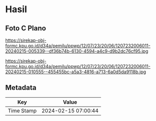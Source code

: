 # Hasil

## Foto C Plano

https://sirekap-obj-formc.kpu.go.id/d34a/pemilu/ppwp/12/07/23/20/06/1207232006011-20240215-005339--df36b74b-6130-4594-a4c9-d9b2dc76cf95.jpg

https://sirekap-obj-formc.kpu.go.id/d34a/pemilu/ppwp/12/07/23/20/06/1207232006011-20240215-010555--455455bc-a5a3-4816-a713-6a0d5da9118b.jpg


## Metadata

| Key        | Value               |
| ---------- | ------------------- |
| Time Stamp | 2024-02-15 07:00:44 |



